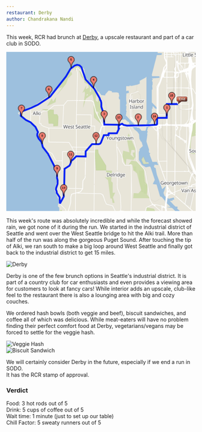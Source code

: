 ```yaml
---
restaurant: Derby
author: Chandrakana Nandi
---
```


This week, RCR had brunch at [Derby][derbweb], a upscale restaurant and part of
a car club in SODO.

![West Seattle 15 mile route][ws-route]

This week's route was absolutely incredible and while the forecast showed rain,
we got none of it during the run.  We started in the industrial district of
Seattle and went over the West Seattle bridge to hit the Alki trail.  More than
half of the run was along the gorgeous Puget Sound. After touching the tip of
Alki, we ran south to make a big loop around West Seattle and finally got back
to the industrial district to get 15 miles.

![Derby][derby]

Derby is one of the few brunch options in Seattle's industrial district. It is
part of a country club for car enthusiasts and even provides a viewing area for
customers to look at fancy cars! While interior adds an upscale, club-like feel
to the restaurant there is also a lounging area with big and cozy couches.

We ordered hash bowls (both veggie and beef), biscuit sandwiches, and coffee
all of which was delicious.  While meat-eaters will have no problem finding
their perfect comfort food at Derby, vegetarians/vegans may be forced to settle
for the veggie hash.

<div class="row">
  <div class="column">
    <img src="/img/brunch-reviews/derby/veggie-hash.jpg" alt="Veggie Hash">
  </div>
  <div class="column">
    <img src="/img/brunch-reviews/derby/biscuit-sandwich.jpg" alt="Biscuit Sandwich">
  </div>
</div>

We will certainly consider Derby in the future, especially if we end a run in SODO.  
It has the RCR stamp of approval.

### Verdict

Food: 3 hot rods out of 5  
Drink: 5 cups of coffee out of 5  
Wait time: 1 minute (just to set up our table)  
Chill Factor: 5 sweaty runners out of 5


[derbweb]: https://theshopclubs.com/derby/
[ws-route]: /img/brunch-reviews/derby/west-seattle-15.png
[derby]: /img/brunch-reviews/derby/derby.jpg
